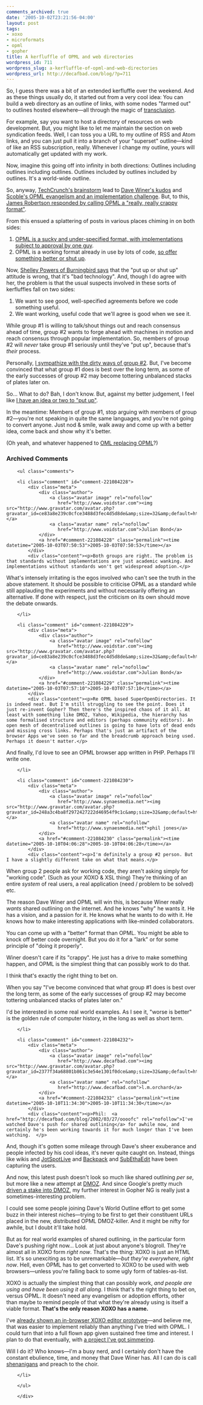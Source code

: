 ```yaml
---
comments_archived: true
date: '2005-10-02T23:21:56-04:00'
layout: post
tags:
- xoxo
- microformats
- opml
- gopher
title: A kerfluffle of OPML and web directories
wordpress_id: 711
wordpress_slug: a-kerfluffle-of-opml-and-web-directories
wordpress_url: http://decafbad.com/blog/?p=711
---
```

So, I guess there was a bit of an extended kerfluffle over the weekend.  And as these things usually do, it started out from a very cool idea: You can build a web directory as an outline of links, with some nodes "farmed out" to outlines hosted elsewhere—all through the magic of [transclusion][trans].  

For example, say you want to host a directory of resources on web development.  But, you might like to let me maintain the section on web syndication feeds.  Well, I can toss you a URL to my outline of RSS and Atom links, and you can just pull it into a branch of your "superset" outline—kind of like an RSS subscription, really.  Whenever I change my outline, yours will automatically get updated with my work.

Now, imagine this going off into infinity in both directions:  Outlines including outlines including outlines.  Outlines included by outlines included by outlines.  It's a world-wide outline.

So, anyway, [TechCrunch's brainstorm][tech] lead to [Dave Winer's kudos][dwk] and [Scoble's OPML evangelism and an implementation challenge][scoble].    But, to this, [James Robertson responded by calling OPML a "really, really crappy format"][jr].

From this ensued a splattering of posts in various places chiming in on both sides:

  1. [OPML is a sucky and under-specified format, with implementations subject to approval by one guy][bw].
  2. OPML is a working format already in use by lots of code, [so offer something better or shut up][scob2].

Now, [Shelley Powers of Burningbird says][sh] that the "put up or shut up" attitude is wrong, that it's "bad technology".  And, though I do agree with her, the problem is that the usual suspects involved in these sorts of kerfluffles fall on two sides:

  1. We want to see good, well-specified agreements before we code something useful.
  1. We want working, useful code that we'll agree is good when we see it.

While group #1 is willing to talk/shout things out and reach consensus ahead of time, group #2 wants to forge ahead with machines in motion and reach consensus through popular implementation.  So, members of group #2 will *never* take group #1 seriously until they've "put up", because that's *their* process.

Personally, [I sympathize with the dirty ways of group #2][dirt].  But, I've become convinced that what group #1 does is best over the long term, as some of the early successes of group #2 may become tottering unbalanced stacks of plates later on.

So...  What to do?  Bah, I don't know.  But, against my better judgement, I feel like [I have an idea or two to "put up"][idea].  

In the meantime: Members of group #1, stop arguing with members of group #2—you're not speaking in quite the same languages, and you're not going to convert anyone.  Just nod & smile, walk away and come up with a better idea, come back and show why it's better.

(Oh yeah, and whatever happened to [OML replacing OPML][oml]?)

[idea]: http://decafbad.com/blog/2005/10/02/web-directories-with-xoxo-and-xsl
[oml]: http://decafbad.com/blog/2003/04/16/opml-vs-oml
[dirt]: http://decafbad.com/blog/2002/12/13/oooced
[sh]: http://weblog.burningbird.net/archives/2005/10/01/put-up-or-shut-up/
[bw]: http://brainwagon.org/archives/2005/09/30/1610/
[trans]: http://en.wikipedia.org/wiki/Transclusion
[scob2]: http://radio.weblogs.com/0001011/2005/09/30.html#a11296
[jr]: http://www.cincomsmalltalk.com/blog/blogView?showComments=true&entry=3305486922
[dwk]: http://archive.scripting.com/2005/09/29#When:7:36:29AM
[tech]: http://www.techcrunch.com/2005/09/29/opml-an-awesome-experiment/
[scoble]: http://radio.weblogs.com/0001011/2005/09/29.html#a11295
[xoxo]: http://microformats.org/wiki/xoxo

<div id="comments" class="comments archived-comments">
            <h3>Archived Comments</h3>
            
        <ul class="comments">
            
        <li class="comment" id="comment-221084228">
            <div class="meta">
                <div class="author">
                    <a class="avatar image" rel="nofollow" 
                       href="http://www.voidstar.com"><img src="http://www.gravatar.com/avatar.php?gravatar_id=ce83a8e239c0cfce3488d3fec4d5d8de&amp;size=32&amp;default=http://mediacdn.disqus.com/1320279820/images/noavatar32.png"/></a>
                    <a class="avatar name" rel="nofollow" 
                       href="http://www.voidstar.com">Julian Bond</a>
                </div>
                <a href="#comment-221084228" class="permalink"><time datetime="2005-10-03T07:50:53">2005-10-03T07:50:53</time></a>
            </div>
            <div class="content"><p>Both groups are right. The problem is that standards without implementations are just academic wanking. And implementations without standards won't get widespread adoption.</p>

<p>What's intensely irritating is the egos involved who can't see the truth in the above statement. It should be possible to criticise OPML as a standard while still applauding the experiments and without necessarily offering an alternative. If done with respect, just the criticism on its own should move the debate onwards.</p></div>
            
        </li>
    
        <li class="comment" id="comment-221084229">
            <div class="meta">
                <div class="author">
                    <a class="avatar image" rel="nofollow" 
                       href="http://www.voidstar.com"><img src="http://www.gravatar.com/avatar.php?gravatar_id=ce83a8e239c0cfce3488d3fec4d5d8de&amp;size=32&amp;default=http://mediacdn.disqus.com/1320279820/images/noavatar32.png"/></a>
                    <a class="avatar name" rel="nofollow" 
                       href="http://www.voidstar.com">Julian Bond</a>
                </div>
                <a href="#comment-221084229" class="permalink"><time datetime="2005-10-03T07:57:10">2005-10-03T07:57:10</time></a>
            </div>
            <div class="content"><p>Re OPML based SuperOpenDirectories. It is indeed neat. But I'm still struggling to see the point. Does it just re-invent Gopher? Then there's the inspired chaos of it all. At least with something like DMOZ, Yahoo, Wikipedia, the hierarchy has some formalised structure and editors (perhaps community editors). An open mesh of decentralised outlines is going to have lots of dead ends and missing cross links. Perhaps that's just an artifact of the browser Apps we've seen so far and the breadcrumb approach being used. Perhaps it doesn't matter.</p>

<p>And finally, I'd love to see an OPML browser app written in PHP. Perhaps I'll write one.</p></div>
            
        </li>
    
        <li class="comment" id="comment-221084230">
            <div class="meta">
                <div class="author">
                    <a class="avatar image" rel="nofollow" 
                       href="http://www.synaesmedia.net"><img src="http://www.gravatar.com/avatar.php?gravatar_id=248a3c4ba8f2972427222d46954f9c1c&amp;size=32&amp;default=http://mediacdn.disqus.com/1320279820/images/noavatar32.png"/></a>
                    <a class="avatar name" rel="nofollow" 
                       href="http://www.synaesmedia.net">phil jones</a>
                </div>
                <a href="#comment-221084230" class="permalink"><time datetime="2005-10-10T04:06:28">2005-10-10T04:06:28</time></a>
            </div>
            <div class="content"><p>I'm definitely a group #2 person. But I have a slightly different take on what that means.</p>

<p>When group 2 people ask for working code, they aren't asking simply for "working code". (Such as your XOXO &amp; XSL thing) They're thinking of an entire <em>system</em> of real users, a real application (need / problem to be solved) etc.</p>

<p>The reason Dave Winer and OPML will win this, is because Winer really <em>wants</em> shared outlining on the internet. And he knows "why" he wants it. He has a vision, and a passion for it. He knows what he wants to do with it. He knows how to make interesting applications with like-minded collaborators. </p>

<p>You can come up with a "better" format than OPML. You might be able to knock off better code overnight. But you do it for a "lark" or for some principle of "doing it properly".</p>

<p>Winer doesn't care if its "crappy". He just has a drive to make something happen, and OPML is the simplest thing that can possibly work to do that. </p>

<p>I think that's exactly the right thing to bet on.</p>

<p>When you say "I’ve become convinced that what group #1 does is best over the long term, as some of the early successes of group #2 may become tottering unbalanced stacks of plates later on."</p>

<p>I'd be interested in some real world examples. As I see it, "worse is better" is the golden rule of computer history, in the long as well as short term.</p></div>
            
        </li>
    
        <li class="comment" id="comment-221084232">
            <div class="meta">
                <div class="author">
                    <a class="avatar image" rel="nofollow" 
                       href="http://www.decafbad.com"><img src="http://www.gravatar.com/avatar.php?gravatar_id=2377f34a68801b861c3e54e1301f0dce&amp;size=32&amp;default=http://mediacdn.disqus.com/1320279820/images/noavatar32.png"/></a>
                    <a class="avatar name" rel="nofollow" 
                       href="http://www.decafbad.com">l.m.orchard</a>
                </div>
                <a href="#comment-221084232" class="permalink"><time datetime="2005-10-10T11:34:30">2005-10-10T11:34:30</time></a>
            </div>
            <div class="content"><p>Phil:  <a href="http://decafbad.com/blog/2002/03/27/oooofc" rel="nofollow">I've watched Dave's push for shared outlining</a> for awhile now, and certainly he's been working towards it for much longer than I've been watching.  </p>

<p>And, though it's gotten some mileage through Dave's sheer exuberance and people infected by his cool ideas, it's never quite caught on.  Instead, things like wikis and <a href="http://www.jotlive.com/" rel="nofollow">JotSpotLive</a> and <a href="http://www.backpackit.com/" rel="nofollow">Backpack</a> and <a href="http://www.codingmonkeys.de/subethaedit/" rel="nofollow">SubEthaEdit</a> have been capturing the users.</p>

<p>And now, this latest push doesn't look so much like shared outlining <em>per se</em>, but more like a new attempt at <a href="http://dmoz.org/" rel="nofollow">DMOZ</a>.  And since Google's pretty much <a href="http://www.webworkshop.net/dmoz-2005.html" rel="nofollow">driven a stake into DMOZ</a>, my further interest in Gopher NG is really just a sometimes-interesting problem.  </p>

<p>I could see some people joining Dave's World Outline effort to get some buzz in their interest niches—trying to be first to get their constituent URLs placed in the new, distributed OPML DMOZ-killer.  And it might be nifty for awhile, but I doubt it'll take hold.</p>

<p>But as for real world examples of shared outlining, in the particular form Dave's pushing right now... Look at just about anyone's blogroll.  They're almost all in XOXO form <em>right now</em>.  That's the thing:  XOXO is just an HTML list.  It's so unexciting as to be unremarkable—<em>but they're everywhere, right now</em>.  Hell, even OPML has to get converted to XOXO to be used with web browsers—unless you're falling back to some ugly form of tables-as-list.</p>

<p>XOXO is actually the simplest thing that can possibly work, <em>and people are using and have been using it all along</em>.  I think that's the right thing to bet on, versus OPML.  It doesn't need any evangelism or adoption efforts, other than maybe to remind people of that what they're already using is itself a viable format.  <strong>That's the only reason XOXO has a name.</strong></p>

<p>I've <a href="http://decafbad.com/blog/2005/07/12/xoxo-outliner-experiment" rel="nofollow">already shown an in-browser XOXO editor prototype</a>—and believe me, that was easier to implement reliably than anything I've tried with OPML.  I could turn that into a full flown app given sustained free time and interest.  I plan to do that eventually, with <a href="http://decafbad.com/trac/wiki/Micronian" rel="nofollow">a project I've got simmering</a>.  </p>

<p>Will I do it?  Who knows—I'm a busy nerd, and I certainly don't have the constant ebulience, time, and money that Dave Winer has.  All I can do is call <a href="http://en.wikipedia.org/wiki/Shenanigan" rel="nofollow">shenanigans</a> and preach to the choir.</p></div>
            
        </li>
    
        </ul>
    
        </div>
    